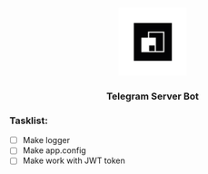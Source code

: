 <br/>
<p align="center">
  <a href="https://github.com/Blogbotana/Telegram server Bot">
    <img src="images/logo.jpg" alt="Logo" width="120" height="120">
  </a>

  <h3 align="center">Telegram Server Bot</h3>

</p>

### Tasklist:

- [ ] Make logger
- [ ] Make app.config
- [ ] Make work with JWT token
